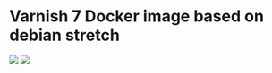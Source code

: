 # Varnish 7 Docker image based on debian stretch

[![](https://images.microbadger.com/badges/version/fballiano/varnish.svg)](http://microbadger.com/images/fballiano/varnish)
[![](https://images.microbadger.com/badges/image/fballiano/varnish.svg)](http://microbadger.com/images/fballiano/varnish)
